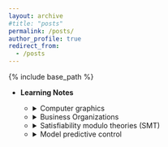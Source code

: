 ```yaml
---
layout: archive
#title: "posts"
permalink: /posts/
author_profile: true
redirect_from:
  - /posts
---
```


{% include base_path %}

* **Learning Notes**
  
  * <details><summary>Computer graphics</summary>
        <font face="Times New Roman">
            Following the course by Professor <a href=https://sites.cs.ucsb.edu/~lingqi/>Lingqi Yan</a>.	 </font>
    </details>
  * <details><summary>Business Organizations</summary>
        <font face="Times New Roman">
            I am reading this book Business Organizations: A Contemporary Approach (3rd Edition), by Alan Palmiter, Frank Partnoy, and Elizabeth Pollman. Reading notes will be               shared by chapters.	 </font>
    </details>
  * <details><summary>Satisfiability modulo theories (SMT)</summary>
        <font face="Times New Roman">
            Coming soon.	 
        </font>
    </details>
  
  * <details><summary>Model predictive control</summary>
        <font face="Times New Roman">
            Coming soon.	 
        </font>
    </details>
  
  
  
  
  
  

